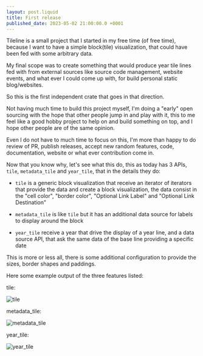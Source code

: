 ```yaml
---
layout: post.liquid  
title: First release  
published_date: 2023-05-02 21:00:00.0 +0001
---
```


Tileline is a small project that I started in my free time (of free time), because I want to have a simple block(tile) visualization, that could have 
been fed with some arbitrary data.   

My final scope was to create something that would produce year tile lines fed with from external sources like source code management, website events, 
and what ever I could come up with, for build personal static blog/websites.   

So this is the first independent crate that goes in that direction.  

Not having much time to build this project myself, I'm doing a "early" open sourcing with the hope that other people jump in and play with it,
this to me feel like a good hobby project to help on and build something on top, and I hope other people are of the same opinion.

Even I do not have to much time to focus on this, I'm more than happy to do review of PR, publish releases, accept new random features,
code, documentation, website or what ever contribution come in.


Now that you know why, let's see what this do, this as today has 3 APIs, `tile`, `metadata_tile` and `year_tile`, that in the details they do:

- `tile` is a generic block visualization that receive an iterator of iterators that provide the data and create a block visualization, the data
consist in the "cell color", "border color", "Optional Link Label" and "Optional Link Destination"

- `metadata_tile` is like `tile` but it has an additional data source for labels to display around the block

- `year_tile` receive a year that drive the display of a year line, and a data source API, that ask the same data of the base line providing a specific
date

This is more or less all, there is some additional configuration to provide the sizes, border shapes and paddings.


Here some example output of the three features listed:

tile:

![tile](/images/tile.png)  

metadata_tile:

![metadata_tile](/images/metadata_tile.png)  

year_tile:

![year_tile](/images/year_tile.png)  

